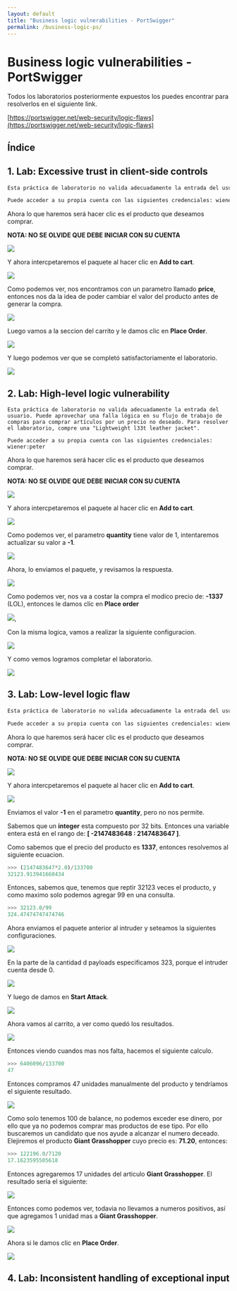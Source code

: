 ```yaml
---
layout: default
title: "Business logic vulnerabilities - PortSwigger"
permalink: /business-logic-ps/
---
```


# Business logic vulnerabilities - PortSwigger

Todos los laboratorios posteriormente expuestos los puedes encontrar para resolverlos en el siguiente link.

[https://portswigger.net/web-security/logic-flaws](https://portswigger.net/web-security/logic-flaws)

## Índice



## 1. Lab: Excessive trust in client-side controls

```bash
Esta práctica de laboratorio no valida adecuadamente la entrada del usuario. Puede aprovechar una falla lógica en su flujo de trabajo de compras para comprar artículos por un precio no deseado. Para resolver el laboratorio, compre una "Lightweight l33t leather jacket".

Puede acceder a su propia cuenta con las siguientes credenciales: wiener:peter
```

Ahora lo que haremos será hacer clic es el producto que deseamos comprar.

**NOTA: NO SE OLVIDE QUE DEBE INICIAR CON SU CUENTA**

![](img1.png)

Y ahora intercpetaremos el paquete al hacer clic en **Add to cart**.

![](img2.png)

Como podemos ver, nos encontramos con un parametro llamado **price**, entonces nos da la idea de poder cambiar el valor del producto antes de generar la compra.

![](img3.png)

Luego vamos a la seccion del carrito y le damos clic en **Place Order**.

![](img4.png)

Y luego podemos ver que se completó satisfactoriamente el laboratorio.

![](img5.png)

## 2. Lab: High-level logic vulnerability

 ```
Esta práctica de laboratorio no valida adecuadamente la entrada del usuario. Puede aprovechar una falla lógica en su flujo de trabajo de compras para comprar artículos por un precio no deseado. Para resolver el laboratorio, compre una "Lightweight l33t leather jacket".

Puede acceder a su propia cuenta con las siguientes credenciales: wiener:peter
 ```

Ahora lo que haremos será hacer clic es el producto que deseamos comprar.

**NOTA: NO SE OLVIDE QUE DEBE INICIAR CON SU CUENTA**

![](img6.png)

Y ahora intercpetaremos el paquete al hacer clic en **Add to cart**.

![](img7.png)

Como podemos ver, el parametro **quantity** tiene valor de 1, intentaremos actualizar su valor a **-1**.

![](img8.png)

Ahora, lo enviamos el paquete, y revisamos la respuesta.

![](img9.png)

Como podemos ver, nos va a costar la compra el modico precio de: **-1337** (LOL), entonces le damos clic en **Place order**

![](img10.png), 

Con la misma logica, vamos a realizar la siguiente configuracion.

![](img11.png)

Y como vemos logramos completar el laboratorio.

![](img12.png)

## 3. Lab: Low-level logic flaw

```bash
Esta práctica de laboratorio no valida adecuadamente la entrada del usuario. Puede aprovechar una falla lógica en su flujo de trabajo de compras para comprar artículos por un precio no deseado. Para resolver el laboratorio, compre una "Lightweight l33t leather jacket".

Puede acceder a su propia cuenta con las siguientes credenciales: wiener:peter
```

Ahora lo que haremos será hacer clic es el producto que deseamos comprar.

**NOTA: NO SE OLVIDE QUE DEBE INICIAR CON SU CUENTA**

![](img13.png)

Y ahora intercpetaremos el paquete al hacer clic en **Add to cart**.

![](img14.png)

Enviamos el valor **-1** en el parametro **quantity**, pero no nos permite. 

Sabemos que un **integer** esta compuesto por 32 bits. Entonces una variable entera está en el rango de: **[ -2147483648 : 2147483647 ]**.

Como sabemos que el precio del producto es **1337**, entonces resolvemos al siguiente ecuacion.

```python
>>> (2147483647*2.0)/133700
32123.913941660434
```

Entonces, sabemos que, tenemos que reptir 32123 veces el producto, y como maximo solo podemos agregar 99 en una consulta.

```python
>>> 32123.0/99
324.47474747474746
```

Ahora enviamos el paquete anterior al intruder y seteamos la siguientes configuraciones.

![](img15.png)

En la parte de la cantidad d payloads especificamos 323, porque el intruder cuenta desde 0.

![](img16.png)

Y luego de damos en **Start Attack**.

![](img17.png)

Ahora vamos al carrito, a ver como quedó los resultados.

![](img18.png)

Entonces viendo cuandos mas nos falta, hacemos el siguiente calculo.

```python
>>> 6406096/133700
47
```

Entonces compramos 47 unidades manualmente del producto y tendríamos el siguiente resultado.

![](img19.png)

Como solo tenemos 100 de balance, no podemos exceder ese dinero, por ello que ya no podemos comprar mas productos de ese tipo. Por ello buscaremos un candidato que nos ayude a alcanzar el numero deceado. Elejiremos el producto **Giant Grasshopper** cuyo precio es: **71.20**, entonces:

```python
>>> 122196.0/7120
17.1623595505618
```

Entonces agregaremos 17 unidades del articulo **Giant Grasshopper**. El resultado sería el siguiente:

![](img20.png)

Entonces como podemos ver, todavia no llevamos a numeros positivos, así que agregamos 1 unidad mas a **Giant Grasshopper**.

![](img21.png)

Ahora si le damos clic en **Place Order**.

![](img22.png)

## 4. Lab: Inconsistent handling of exceptional input

